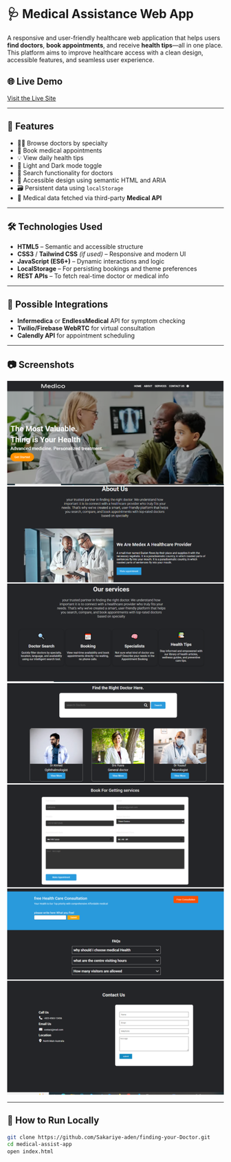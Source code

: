 # 🩺 Medical Assistance Web App

A responsive and user-friendly healthcare web application that helps users **find doctors**, **book appointments**, and receive **health tips**—all in one place. This platform aims to improve healthcare access with a clean design, accessible features, and seamless user experience.

## 🌐 Live Demo

[Visit the Live Site](https://medical-assist.vercel.app) <!-- Replace with your deployed link -->

---

## 🚀 Features

- 🧑‍⚕️ Browse doctors by specialty
- 📅 Book medical appointments
- 💡 View daily health tips
- 🌙 Light and Dark mode toggle
- 🔎 Search functionality for doctors
- 🧠 Accessible design using semantic HTML and ARIA
- 🗃️ Persistent data using `localStorage`
- 🔌 Medical data fetched via third-party **Medical API**

---

## 🛠️ Technologies Used

- **HTML5** – Semantic and accessible structure
- **CSS3** / **Tailwind CSS** *(if used)* – Responsive and modern UI
- **JavaScript (ES6+)** – Dynamic interactions and logic
- **LocalStorage** – For persisting bookings and theme preferences
- **REST APIs** – To fetch real-time doctor or medical info

---

## 🧩 Possible Integrations

- **Infermedica** or **EndlessMedical** API for symptom checking
- **Twilio/Firebase WebRTC** for virtual consultation
- **Calendly API** for appointment scheduling

---

## 📷 Screenshots

<!-- Add screenshots of your homepage, booking UI, and dark/light themes -->
 ![alt text](snip-1.PNG) ![alt text](snip-2.PNG) ![alt text](snip-3.PNG) ![alt text](snip-4.PNG) ![alt text](snip-5.PNG) ![alt text](snip-6.PNG)  ![alt text](snip-8.PNG)

---

## 📁 How to Run Locally

```bash
git clone https://github.com/Sakariye-aden/finding-your-Doctor.git
cd medical-assist-app
open index.html
